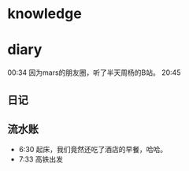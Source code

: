 # knowledge


# diary

00:34 因为mars的朋友圈，听了半天周杨的B站。
20:45 


## 日记
## 流水账
- 6:30 起床，我们竟然还吃了酒店的早餐，哈哈。
- 7:33 高铁出发